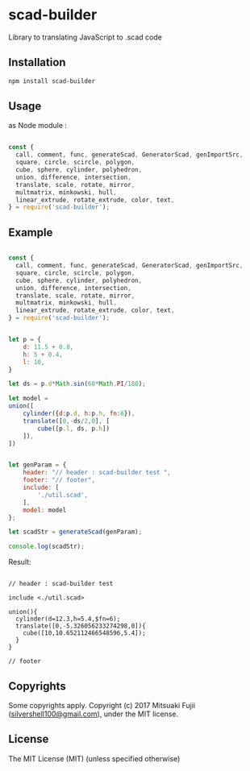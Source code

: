 # scad-builder
Library to translating JavaScript to .scad code


## Installation

```bash
npm install scad-builder
```

## Usage

as Node module :

```javascript

const {
  call, comment, func, generateScad, GeneratorScad, genImportSrc, 
  square, circle, scircle, polygon, 
  cube, sphere, cylinder, polyhedron, 
  union, difference, intersection, 
  translate, scale, rotate, mirror, 
  multmatrix, minkowski, hull, 
  linear_extrude, rotate_extrude, color, text, 
} = require('scad-builder');

```


## Example

```javascript

const {
  call, comment, func, generateScad, GeneratorScad, genImportSrc, 
  square, circle, scircle, polygon, 
  cube, sphere, cylinder, polyhedron, 
  union, difference, intersection, 
  translate, scale, rotate, mirror, 
  multmatrix, minkowski, hull, 
  linear_extrude, rotate_extrude, color, text, 
} = require('scad-builder');


let p = {
    d: 11.5 + 0.8,
    h: 5 + 0.4,
    l: 10,
}

let ds = p.d*Math.sin(60*Math.PI/180);

let model =
union([
    cylinder({d:p.d, h:p.h, fn:6}),
    translate([0,-ds/2,0], [
        cube([p.l, ds, p.h])
    ]),
])


let genParam = {
    header: "// header : scad-builder test ",
    footer: "// footer",
    include: [
        './util.scad',
    ],
    model: model
};

let scadStr = generateScad(genParam);

console.log(scadStr);

```

Result:

```

// header : scad-builder test 

include <./util.scad>

union(){
  cylinder(d=12.3,h=5.4,$fn=6);
  translate([0,-5.326056233274298,0]){
    cube([10,10.652112466548596,5.4]);
  }
}

// footer

```


## Copyrights

Some copyrights apply. Copyright (c) 2017 Mitsuaki Fujii (silvershell100@gmail.com), under the MIT license. 


## License

The MIT License (MIT) (unless specified otherwise)
